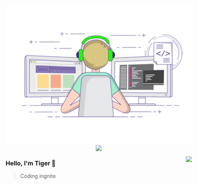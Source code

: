 <p align="center">
  <img align="center" src="https://github.com/zsjtiger/zsjtiger/raw/master/developer.gif"/>
<img align="center" src="https://github-profile-trophy.vercel.app/?username=zsjtiger&title=MultipleLang,Star,Follower,Commit,Issue" style="max-width:100%;">
</p>


<img align="right" src="https://github-readme-stats.vercel.app/api?username=zsjtiger&show_icons=true&icon_color=805AD5&text_color=718096&bg_color=ffffff&hide_title=true" />



### Hello, I'm Tiger 👋

> Coding ingnite
